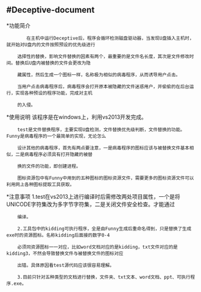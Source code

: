 ﻿#Deceptive-document
---
*功能简介

		　　在主机中运行Deceptive后，程序会循环检测磁盘驱动器，当发现U盘插入主机时，就开始对U盘内的文件按照预设的优先级进行
		
		选择性的替换，影响文件替换的因素有两个，最重要的是文件名长度，其次是文件修改时间。替换后U盘内被替换的文件会更改为隐
		
		藏属性，然后生成一个图标一样，名称极为相似的病毒程序，从而诱导用户点击。
		
		当用户点击病毒程序后，病毒程序会打开原本被隐藏的文件迷惑用户，并偷偷的在后台运行，实现各种预设的程序功能，完成对主机
		
		的入侵。

*使用说明
	    该程序是在windows上，利用vs2013开发完成。
		
	    test是文件替换程序，主要实现U盘检测，文件替换优先级判断，文件替换的功能。Funny是病毒程序的一个最简单的实现，无论怎么
		
		设计其他的病毒程序，首先有两点要注意，一是病毒程序的图标应该与被替换文件基本相似，二是病毒程序必须具有打开隐藏的被替
		
		换的文件的功能，即创建进程。
		
        图标资源包中有Funny中用到的五种图标的图标资源文件，需要更多的图标资源文件可以利用网上各种图标提取工具获取。

*注意事项
		1.test在vs2013上进行编译时后需修改两处项目属性，一个是将UNICODE字符集改为多字节字符集，二是关闭文件安全检查。才能通过
		
		编译。
		
		2.工具包中的kidding可执行程序，全是由Funny生成后重命名得到，只是替换了生成exe时的资源图标。名称kidding后面接的数字0-4
		
		必须同资源图标一一对应，比如word文档对应的是kidding，txt文件对应的是kidding3，不然会导致替换文件与被替换文件的图标对应
		
		出错。具体原因看test源代码应该很容易理解。
		
		3.目前只针对五种类型的文档进行替换，文件夹、txt文本、word文档、ppt、可执行程序.exe。
